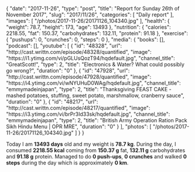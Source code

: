 {
    "date": "2017-11-26",
    "type": "post",
    "title": "Report for Sunday 26th of November 2017",
    "slug": "2017\/11\/26",
    "categories": [
        "Daily report"
    ],
    "images": [
        "\/photos\/2017-11-26\/20171126_104340.jpg"
    ],
    "health": {
        "weight": 78.7,
        "height": 173,
        "age": 13493
    },
    "nutrition": {
        "calories": 2218.55,
        "fat": 150.37,
        "carbohydrates": 132.11,
        "protein": 91.18
    },
    "exercise": {
        "pushups": 0,
        "crunches": 0,
        "steps": 0
    },
    "media": {
        "books": [],
        "podcast": [],
        "youtube": [
            {
                "id": "48328",
                "url": "http:\/\/cast.writtn.com\/episode\/48328\/quantified",
                "image": "https:\/\/i1.ytimg.com\/vi\/pGLUsQozT94\/hqdefault.jpg",
                "channel_title": "GreatScott!",
                "type": 2,
                "title": "Electronics & Water? What could possibly go wrong?",
                "duration": "0"
            },
            {
                "id": "47928",
                "url": "http:\/\/cast.writtn.com\/episode\/47928\/quantified",
                "image": "https:\/\/i4.ytimg.com\/vi\/wNYUHuD0WAg\/hqdefault.jpg",
                "channel_title": "emmymadeinjapan",
                "type": 2,
                "title": "Thanksgiving FEAST CAKE - mashed potatoes, stuffing, sweet potato, marshmallow, cranberry sauce",
                "duration": "0"
            },
            {
                "id": "48217",
                "url": "http:\/\/cast.writtn.com\/episode\/48217\/quantified",
                "image": "https:\/\/i3.ytimg.com\/vi\/brPr3Id33sk\/hqdefault.jpg",
                "channel_title": "emmymadeinjapan",
                "type": 2,
                "title": "British Army Operation Ration Pack Sikh Hindu Menu | OPR MRE",
                "duration": "0"
            }
        ],
        "photos": [
            "\/photos\/2017-11-26\/20171126_104340.jpg"
        ]
    }
}

Today I am <strong>13493 days</strong> old and my weight is <strong>78.7 kg</strong>. During the day, I consumed <strong>2218.55 kcal</strong> coming from <strong>150.37 g</strong> fat, <strong>132.11 g</strong> carbohydrates and <strong>91.18 g</strong> protein. Managed to do <strong>0 push-ups</strong>, <strong>0 crunches</strong> and walked <strong>0 steps</strong> during the day which is approximately <strong>0 km</strong>.